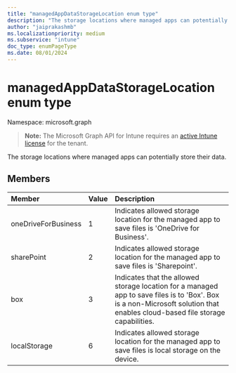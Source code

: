 ```yaml
---
title: "managedAppDataStorageLocation enum type"
description: "The storage locations where managed apps can potentially store their data."
author: "jaiprakashmb"
ms.localizationpriority: medium
ms.subservice: "intune"
doc_type: enumPageType
ms.date: 08/01/2024
---
```


# managedAppDataStorageLocation enum type

Namespace: microsoft.graph

> **Note:** The Microsoft Graph API for Intune requires an [active Intune license](https://go.microsoft.com/fwlink/?linkid=839381) for the tenant.

The storage locations where managed apps can potentially store their data.

## Members
|Member|Value|Description|
|:---|:---|:---|
|oneDriveForBusiness|1|Indicates allowed storage location for the managed app to save files is 'OneDrive for Business'.|
|sharePoint|2|Indicates allowed storage location for the managed app to save files is 'Sharepoint'.|
|box|3|Indicates that the allowed storage location for a managed app to save files is to 'Box'. Box is a non-Microsoft solution that enables cloud-based file storage capabilities.|
|localStorage|6|Indicates allowed storage location for the managed app to save files is local storage on the device.|